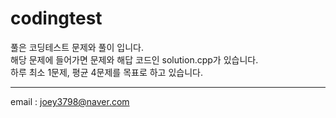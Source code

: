 # codingtest

풀은 코딩테스트 문제와 풀이 입니다.   
해당 문제에 들어가면 문제와 해답 코드인 solution.cpp가 있습니다.   
하루 최소 1문제, 평균 4문제를 목표로 하고 있습니다.
- - -
email : joey3798@naver.com

